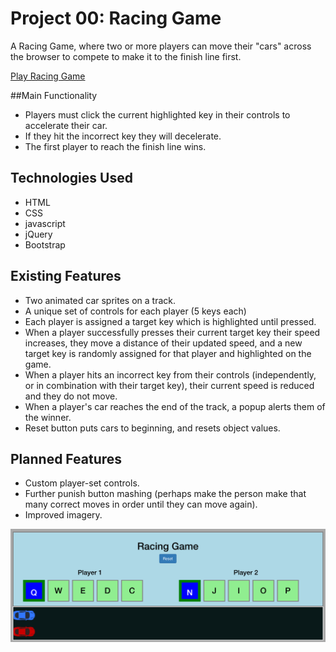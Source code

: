 # Project 00: Racing Game
A Racing Game, where two or more players can move their "cars" across the browser to compete to make it to the finish line first.

<a href="http://ambassador-frog-25183.bitballoon.com/">Play Racing Game</a>

##Main Functionality
* Players must click the current highlighted key in their controls to accelerate their car.
* If they hit the incorrect key they will decelerate.
* The first player to reach the finish line wins.

## Technologies Used

* HTML
* CSS
* javascript
* jQuery
* Bootstrap

## Existing Features

* Two animated car sprites on a track.
* A unique set of controls for each player (5 keys each)
* Each player is assigned a target key which is highlighted until pressed.
* When a player successfully presses their current target key their speed increases, they move a distance of their updated speed, and a new target key is randomly assigned for that player and highlighted on the game.
* When a player hits an incorrect key from their controls (independently, or in combination with their target key), their current speed is reduced and they do not move.
* When a player's car reaches the end of the track, a popup alerts them of the winner.
* Reset button puts cars to beginning, and resets object values.



## Planned Features

* Custom player-set controls.
* Further punish button mashing (perhaps make the person make that many correct moves in order until they can move again).
* Improved imagery.


<img src="screen_shot.png">
